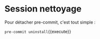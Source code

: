 # Session nettoyage

Pour détacher pre-commit, c'est tout simple :

`pre-commit uninstall`{{execute}}